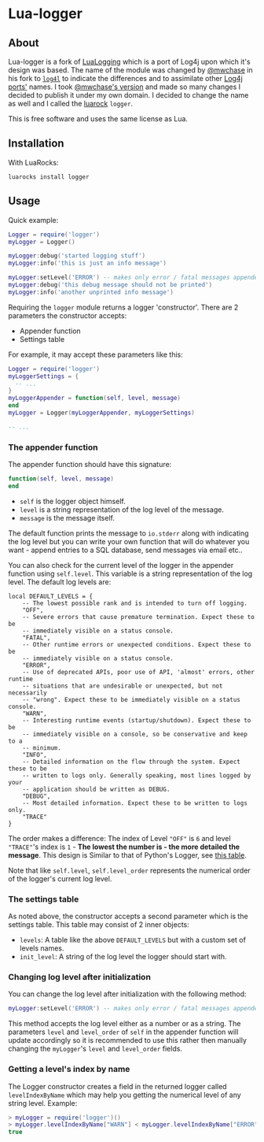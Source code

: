 # Lua-logger

## About

Lua-logger is a fork of [LuaLogging](http://neopallium.github.com/lualogging/) which is a port of Log4j upon which it's design was based. The name of the module was changed by [@mwchase](https://github.com/mwchase) in his fork to [`log4l`](https://github.com/mwchase/log4l) to indicate the differences and to assimilate other [Log4j ports'](https://en.wikipedia.org/wiki/Log4j#Ports) names.
I took [@mwchase's version](https://github.com/mwchase/log4l) and made so many changes I decided to publish it under my own domain. I decided to change the name as well and I called the [luarock](http://luarocks.org/) `logger`.

This is free software and uses the same license as Lua.

## Installation

With LuaRocks:

```
luarocks install logger
```

## Usage

Quick example:

```lua
Logger = require('logger')
myLogger = Logger()

myLogger:debug('started logging stuff')
myLogger:info('this is just an info message')

myLogger:setLevel('ERROR') -- makes only error / fatal messages appended
myLogger:debug('this debug message should not be printed')
myLogger:info('another unprinted info message')
```

Requiring the `logger` module returns a logger 'constructor'. There are 2 parameters the constructor accepts:

- Appender function
- Settings table

For example, it may accept these parameters like this:

```lua
Logger = require('logger')
myLoggerSettings = {
  -- ...
}
myLoggerAppender = function(self, level, message)
end
myLogger = Logger(myLoggerAppender, myLoggerSettings)

-- ...
```

### The appender function

The appender function should have this signature:

```lua
function(self, level, message)
end
```

- `self` is the logger object himself.
- `level` is a string representation of the log level of the message.
- `message` is the message itself.

The default function prints the message to `io.stderr` along with indicating the log level but you can write your own function that will do whatever you want - append entries to a SQL database, send messages via email etc..

You can also check for the current level of the logger in the appender function using `self.level`. This variable is a string representation of the log level. The default log levels are:

```
local DEFAULT_LEVELS = {
	-- The lowest possible rank and is intended to turn off logging.
	"OFF",
	-- Severe errors that cause premature termination. Expect these to be
	-- immediately visible on a status console.
	"FATAL",
	-- Other runtime errors or unexpected conditions. Expect these to be
	-- immediately visible on a status console.
	"ERROR",
	-- Use of deprecated APIs, poor use of API, 'almost' errors, other runtime
	-- situations that are undesirable or unexpected, but not necessarily
	-- "wrong". Expect these to be immediately visible on a status console.
	"WARN",
	-- Interesting runtime events (startup/shutdown). Expect these to be
	-- immediately visible on a console, so be conservative and keep to a
	-- minimum.
	"INFO",
	-- Detailed information on the flow through the system. Expect these to be
	-- written to logs only. Generally speaking, most lines logged by your
	-- application should be written as DEBUG.
	"DEBUG",
	-- Most detailed information. Expect these to be written to logs only.
	"TRACE"
}
```

The order makes a difference: The index of Level `"OFF"` is `6` and level `"TRACE"`'s index is `1` - **The lowest the number is - the more detailed the message**. This design is Similar to that of Python's Logger, see [this table](https://docs.python.org/3/library/logging.html#logging-levels).

Note that like `self.level`, `self.level_order` represents the numerical order of the logger's current log level.

### The settings table

As noted above, the constructor accepts a second parameter which is the settings table. This table may consist of 2 inner objects:

- `levels`: A table like the above `DEFAULT_LEVELS` but with a custom set of levels names.
- `init_level`: A string of the log level the logger should start with.

### Changing log level after initialization

You can change the log level after initialization with the following method:

```lua
myLogger:setLevel('ERROR') -- makes only error / fatal messages appended
```

This method accepts the log level either as a number or as a string. The parameters `level` and `level_order` of `self` in the appender function will update accordingly so it is recommended to use this rather then manually changing the `myLogger`'s `level` and `level_order` fields.

### Getting a level's index by name

The Logger constructor creates a field in the returned logger called `levelIndexByName` which may help you getting the numerical level of any string level. Example:

```lua
> myLogger = require('logger')()
> myLogger.levelIndexByName["WARN"] < myLogger.levelIndexByName["ERROR"]
true
```
